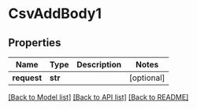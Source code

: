 # CsvAddBody1

## Properties
Name | Type | Description | Notes
------------ | ------------- | ------------- | -------------
**request** | **str** |  | [optional] 

[[Back to Model list]](../README.md#documentation-for-models) [[Back to API list]](../README.md#documentation-for-api-endpoints) [[Back to README]](../README.md)

